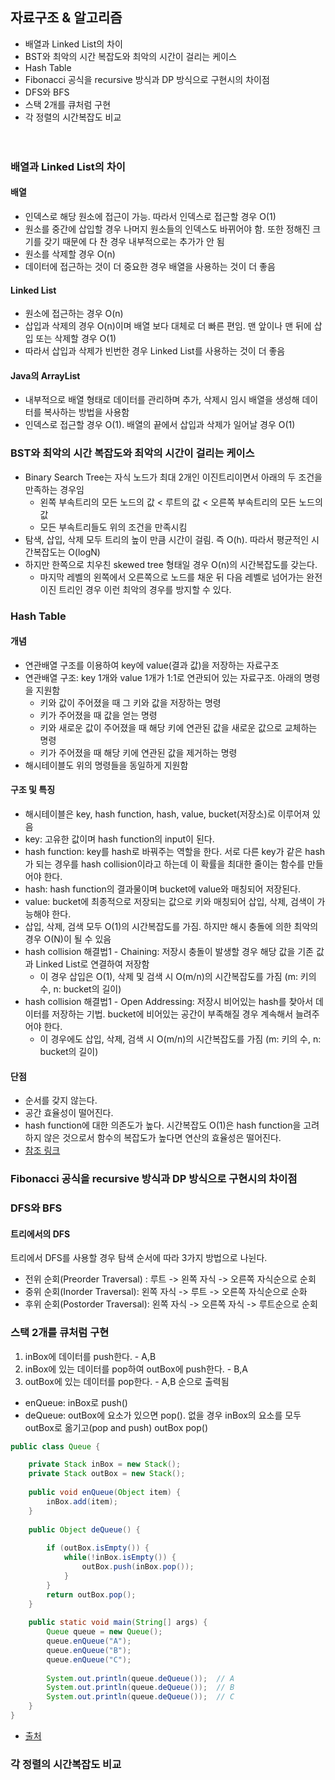 
## 자료구조 & 알고리즘
- 배열과 Linked List의 차이
- BST와 최악의 시간 복잡도와 최악의 시간이 걸리는 케이스
- Hash Table
- Fibonacci 공식을 recursive 방식과 DP 방식으로 구현시의 차이점
- DFS와 BFS
- 스택 2개를 큐처럼 구현
- 각 정렬의 시간복잡도 비교
<br><br><br>


### 배열과 Linked List의 차이
#### 배열
- 인덱스로 해당 원소에 접근이 가능. 따라서 인덱스로 접근할 경우 O(1)
- 원소를 중간에 삽입할 경우 나머지 원소들의 인덱스도 바뀌어야 함. 또한 정해진 크기를 갖기 때문에 다 찬 경우 내부적으로는 추가가 안 됨
- 원소를 삭제할 경우 O(n)
- 데이터에 접근하는 것이 더 중요한 경우 배열을 사용하는 것이 더 좋음

#### Linked List
- 원소에 접근하는 경우 O(n)
- 삽입과 삭제의 경우 O(n)이며 배열 보다 대체로 더 빠른 편임. 맨 앞이나 맨 뒤에 삽입 또는 삭제할 경우 O(1)
- 따라서 삽입과 삭제가 빈번한 경우 Linked List를 사용하는 것이 더 좋음

#### Java의 ArrayList
- 내부적으로 배열 형태로 데이터를 관리하며 추가, 삭제시 임시 배열을 생성해 데이터를 복사하는 방법을 사용함
- 인덱스로 접근할 경우 O(1). 배열의 끝에서 삽입과 삭제가 일어날 경우 O(1)

### BST와 최악의 시간 복잡도와 최악의 시간이 걸리는 케이스
- Binary Search Tree는 자식 노드가 최대 2개인 이진트리이면서 아래의 두 조건을 만족하는 경우임
  - 왼쪽 부속트리의 모든 노드의 값 < 루트의 값 < 오른쪽 부속트리의 모든 노드의 값
  - 모든 부속트리들도 위의 조건을 만족시킴
- 탐색, 삽입, 삭제 모두 트리의 높이 만큼 시간이 걸림. 즉 O(h). 따라서 평균적인 시간복잡도는 O(logN)
- 하지만 한쪽으로 치우친 skewed tree 형태일 경우 O(n)의 시간복잡도를 갖는다.
  - 마지막 레벨의 왼쪽에서 오른쪽으로 노드를 채운 뒤 다음 레벨로 넘어가는 완전 이진 트리인 경우 이런 최악의 경우를 방지할 수 있다.

### Hash Table
#### 개념
- 연관배열 구조를 이용하여 key에 value(결과 값)을 저장하는 자료구조
- 연관배열 구조: key 1개와 value 1개가 1:1로 연관되어 있는 자료구조. 아래의 명령을 지원함
  - 키와 값이 주어졌을 때 그 키와 값을 저장하는 명령
  - 키가 주어졌을 때 값을 얻는 명령
  - 키와 새로운 값이 주어졌을 때 해당 키에 연관된 값을 새로운 값으로 교체하는 명령
  - 키가 주어졌을 때 해당 키에 연관된 값을 제거하는 명령
- 해시테이블도 위의 명령들을 동일하게 지원함

#### 구조 및 특징
- 해시테이블은 key, hash function, hash, value, bucket(저장소)로 이루어져 있음
- key: 고유한 값이며 hash function의 input이 된다.
- hash function: key를 hash로 바꿔주는 역할을 한다. 서로 다른 key가 같은 hash가 되는 경우를 hash collision이라고 하는데 이 확률을 최대한 줄이는 함수를 만들어야 한다.
- hash: hash function의 결과물이며 bucket에 value와 매칭되어 저장된다.
- value: bucket에 최종적으로 저장되는 값으로 키와 매칭되어 삽입, 삭제, 검색이 가능해야 한다.
- 삽입, 삭제, 검색 모두 O(1)의 시간복잡도를 가짐. 하지만 해시 충돌에 의한 최악의 경우 O(N)이 될 수 있음
- hash collision 해결법1 - Chaining: 저장시 충돌이 발생할 경우 해당 값을 기존 값과 Linked List로 연결하여 저장함
  - 이 경우 삽입은 O(1), 삭제 및 검색 시 O(m/n)의 시간복잡도를 가짐 (m: 키의 수, n: bucket의 길이)
- hash collision 해결법1 - Open Addressing: 저장시 비어있는 hash를 찾아서 데이터를 저장하는 기법. bucket에 비어있는 공간이 부족해질 경우 계속해서 늘려주어야 한다.
  - 이 경우에도 삽입, 삭제, 검색 시 O(m/n)의 시간복잡도를 가짐 (m: 키의 수, n: bucket의 길이)

#### 단점
- 순서를 갖지 않는다.
- 공간 효율성이 떨어진다.
- hash function에 대한 의존도가 높다. 시간복잡도 O(1)은 hash function을 고려하지 않은 것으로서 함수의 복잡도가 높다면 연산의 효율성은 떨어진다.
- [참조 링크](https://velog.io/@cyranocoding)

### Fibonacci 공식을 recursive 방식과 DP 방식으로 구현시의 차이점
### DFS와 BFS

#### 트리에서의 DFS
트리에서 DFS를 사용할 경우 탐색 순서에 따라 3가지 방법으로 나뉜다.
- 전위 순회(Preorder Traversal) : 루트 -> 왼쪽 자식 -> 오른쪽 자식순으로 순회
- 중위 순회(Inorder Traversal): 왼쪽 자식 -> 루트 -> 오른쪽 자식순으로 순화
- 후위 순회(Postorder Traversal): 왼쪽 자식 -> 오른쪽 자식 -> 루트순으로 순회

### 스택 2개를 큐처럼 구현
1. inBox에 데이터를 push한다. - A,B
2. inBox에 있는 데이터를 pop하여 outBox에 push한다. - B,A
3. outBox에 있는 데이터를 pop한다. - A,B 순으로 출력됨
- enQueue: inBox로 push()
- deQueue: outBox에 요소가 있으면 pop(). 없을 경우 inBox의 요소를 모두 outBox로 옮기고(pop and push) outBox pop()

```java
public class Queue {

	private Stack inBox = new Stack();
	private Stack outBox = new Stack();
	
	public void enQueue(Object item) {
		inBox.add(item);
	}
	
	public Object deQueue() {
		
		if (outBox.isEmpty()) {
			while(!inBox.isEmpty()) {
				outBox.push(inBox.pop());
			}
		}
		return outBox.pop();
	}
	
	public static void main(String[] args) {
		Queue queue = new Queue();
		queue.enQueue("A");
		queue.enQueue("B");
		queue.enQueue("C");
		
		System.out.println(queue.deQueue());  // A
		System.out.println(queue.deQueue());  // B
		System.out.println(queue.deQueue());  // C
	}
}
```
- [출처](https://creatordev.tistory.com/83)

### 각 정렬의 시간복잡도 비교


